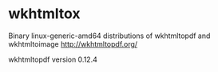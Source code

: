 # wkhtmltox
Binary linux-generic-amd64 distributions of wkhtmltopdf and wkhtmltoimage http://wkhtmltopdf.org/

wkhtmltopdf version 0.12.4

